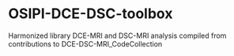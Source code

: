 # OSIPI-DCE-DSC-toolbox
Harmonized library DCE-MRI and DSC-MRI analysis compiled from contributions to DCE-DSC-MRI_CodeCollection
